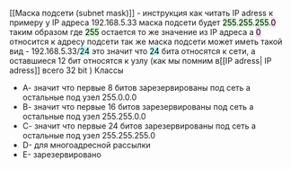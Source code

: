 [[Маска подсети (subnet mask)]] - инструкция как читать IP adress к примеру у IP адреса 192.168.5.33 маска подсети будет <mark style="background: #BBFABBA6;">255</mark>.<mark style="background: #BBFABBA6;">255</mark>.<mark style="background: #BBFABBA6;">255</mark>.<mark style="background: #FFB8EBA6;">0</mark> таким образом где <mark style="background: #BBFABBA6;">255</mark> остается то же значение из IP адреса а <mark style="background: #FFB8EBA6;">0</mark> относится к адресу подсети так же маска подсети может иметь такой вид - 192.168.5.33/<mark style="background: #ABF7F7A6;">24</mark> это значит что <mark style="background: #ABF7F7A6;">24</mark> бита относятся к сети, а оставшиеся 12 бит относятся к узлу (как мы помним в[[IP adress| IP adress]] всего 32 bit ) 
Классы  
- А- значит что первые 8 битов зарезервированы под сеть а остальные под узел 255.0.0.0
- В- значит что первые 16 битов зарезервированы под сеть а остальные под узел 255.255.0.0
- С- значит что первые 24 битов зарезервированы под сеть а остальные под узел 255.255.255.0
- D- для многоадресной рассылки
- E- зарезервировано